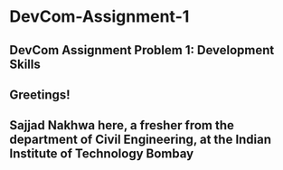 # DevCom-Assignment-1
DevCom Assignment Problem 1: Development Skills
---------------------------------------------------------------------------------------------------------------------------------
## Greetings!
## Sajjad Nakhwa here, a fresher from the department of Civil Engineering, at the Indian Institute of Technology Bombay
